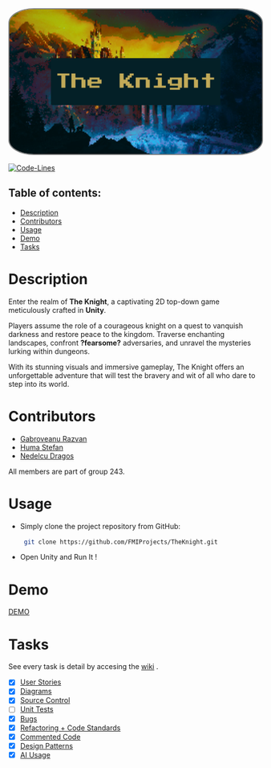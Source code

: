 <img src="Resources\logo1.png" alt="The Knight" style="border: 2px solid  gray; border-radius:10%">


[![Code-Lines](https://hitsofcode.com/github/fmiprojects/theknight?branch=main&label=Code-Lines)](https://hitsofcode.com/github/fmiprojects/theknight/view?branch=main&label=Code-Lines)


## **Table of contents:**
- [Description](#description)
- [Contributors](#contributors)
- [Usage](#usage)
- [Demo](#demo)
- [Tasks](#tasks)

# Description
Enter the realm of **The Knight**, a captivating 2D top-down game meticulously crafted in **Unity**. 

Players assume the role of a courageous knight on a quest to vanquish darkness and restore peace to the kingdom. Traverse enchanting landscapes, confront **?fearsome?** adversaries, and unravel the mysteries lurking within dungeons. 

With its stunning visuals and immersive gameplay, The Knight offers an unforgettable adventure that will test the bravery and wit of all who dare to step into its world.

# Contributors
- [Gabroveanu Razvan](https://github.com/GabroveanuRazvan)
- [Huma Stefan](https://github.com/Steven23X)
- [Nedelcu Dragos](https://github.com/Dragos999)

All members are part of group 243.

# Usage
- Simply clone the project repository from GitHub:
  
   ```bash
    git clone https://github.com/FMIProjects/TheKnight.git
   ```
- Open Unity and Run It !

# Demo

[DEMO](https://www.youtube.com/watch?v=0EZ53z1yYt0&t=63s)

# Tasks

See every task is detail by accesing the [wiki](https://github.com/FMIProjects/TheKnight/wiki) .
- [X] [User Stories](https://github.com/FMIProjects/TheKnight/wiki/User-Stories)
- [X] [Diagrams](https://github.com/FMIProjects/TheKnight/wiki/Diagrams)
- [X] [Source Control](https://github.com/FMIProjects/TheKnight/wiki/Source-Control)
- [ ] [Unit Tests](https://github.com/FMIProjects/TheKnight/wiki/Unit-Tests)
- [X] [Bugs](https://github.com/FMIProjects/TheKnight/wiki/Bugs)
- [X] [Refactoring + Code Standards](https://github.com/FMIProjects/TheKnight/wiki/Refactoring)
- [X] [Commented Code](https://github.com/FMIProjects/TheKnight/wiki/Commented-Code)
- [X] [Design Patterns](https://github.com/FMIProjects/TheKnight/wiki/Design-Patterns)
- [X] [AI Usage](https://github.com/FMIProjects/TheKnight/wiki/AI-Usage)
